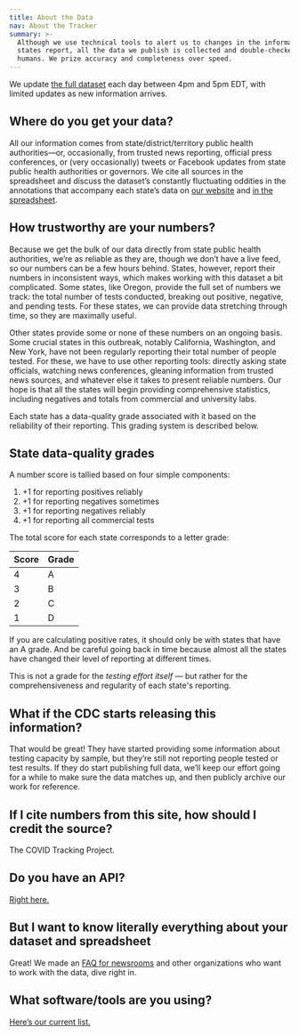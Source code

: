 ```yaml
---
title: About the Data
nav: About the Tracker
summary: >-
  Although we use technical tools to alert us to changes in the information
  states report, all the data we publish is collected and double-checked by
  humans. We prize accuracy and completeness over speed.
---
```

We update [the full dataset](/data/) each day between 4pm and 5pm EDT, with limited updates as new information arrives.

## Where do you get your data?

All our information comes from state/district/territory public health authorities—or, occasionally, from trusted news reporting, official press conferences, or (very occasionally) tweets or Facebook updates from state public health authorities or governors. We cite all sources in the spreadsheet and discuss the dataset’s constantly fluctuating oddities in the annotations that accompany each state’s data on [our website](/data/) and [in the spreadsheet](https://docs.google.com/spreadsheets/u/2/d/e/2PACX-1vRwAqp96T9sYYq2-i7Tj0pvTf6XVHjDSMIKBdZHXiCGGdNC0ypEU9NbngS8mxea55JuCFuua1MUeOj5/pubhtml#).

## How trustworthy are your numbers?

Because we get the bulk of our data directly from state public health authorities, we’re as reliable as they are, though we don’t have a live feed, so our numbers can be a few hours behind. States, however, report their numbers in inconsistent ways, which makes working with this dataset a bit complicated. Some states, like Oregon, provide the full set of numbers we track: the total number of tests conducted, breaking out positive, negative, and pending tests. For these states, we can provide data stretching through time, so they are maximally useful.

Other states provide some or none of these numbers on an ongoing basis. Some crucial states in this outbreak, notably California, Washington, and New York, have not been regularly reporting their total number of people tested. For these, we have to use other reporting tools: directly asking state officials, watching news conferences, gleaning information from trusted news sources, and whatever else it takes to present reliable numbers. Our hope is that all the states will begin providing comprehensive statistics, including negatives and totals from commercial and university labs.

Each state has a data-quality grade associated with it based on the reliability of their reporting. This grading system is described below.

<h2 id="data-quality-grade">State data-quality grades</h2>

A number score is tallied based on four simple components:

1. +1 for reporting positives reliably
2. +1 for reporting negatives sometimes
3. +1 for reporting negatives reliably
4. +1 for reporting all commercial tests

The total score for each state corresponds to a letter grade:


<table style="width: 200px;">
  <thead>
    <tr>
      <th>Score</th>
      <th>Grade</th>
    </tr>
  </thead>
  <tbody>
    <tr>
      <td>4</td>
      <td>A</td>
    </tr>
    <tr>
      <td>3</td>
      <td>B</td>
    </tr>
    <tr>
      <td>2</td>
      <td>C</td>
    </tr>
    <tr>
      <td>1</td>
      <td>D</td>
    </tr>
  </tbody>
</table>

If you are calculating positive rates, it should only be with states that have an A grade. And be careful going back in time because almost all the states have changed their level of reporting at different times.

This is not a grade for the _testing effort itself_ — but rather for the comprehensiveness and regularity of each state's reporting.

## What if the CDC starts releasing this information?

That would be great! They have started providing some information about testing capacity by sample, but they’re still not reporting people tested or test results. If they do start publishing full data, we’ll keep our effort going for a while to make sure the data matches up, and then publicly archive our work for reference.

## If I cite numbers from this site, how should I credit the source?

The COVID Tracking Project.

## Do you have an API?

[Right here.](/api)

## But I want to know literally everything about your dataset and spreadsheet

Great! We made an [FAQ for newsrooms](/newsroom-expert-faq/) and other organizations who want to work with the data, dive right in.

## What software/tools are you using?

[Here’s our current list.](/software)

